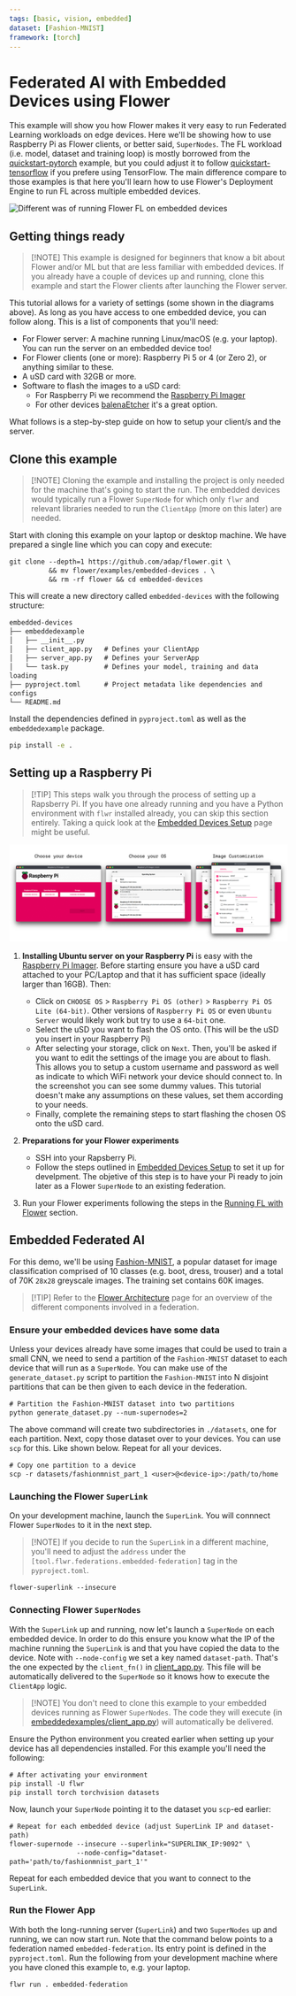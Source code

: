 ```yaml
---
tags: [basic, vision, embedded]
dataset: [Fashion-MNIST]
framework: [torch]
---
```


# Federated AI with Embedded Devices using Flower


This example will show you how Flower makes it very easy to run Federated Learning workloads on edge devices. Here we'll be showing how to use Raspberry Pi as Flower clients, or better said, `SuperNodes`.  The FL workload (i.e. model, dataset and training loop) is mostly borrowed from the [quickstart-pytorch](../quickstart-pytorch/README.md) example, but you could adjust it to follow [quickstart-tensorflow](../quickstart-tensorflow/README.md) if you prefere using TensorFlow. The main difference compare to those examples is that here you'll learn how to use Flower's Deployment Engine to run FL across multiple embedded devices.

![Different was of running Flower FL on embedded devices](_static/diagram.png)

## Getting things ready

> \[!NOTE\]
> This example is designed for beginners that know a bit about Flower and/or ML but that are less familiar with embedded devices. If you already have a couple of devices up and running, clone this example and start the Flower clients after launching the Flower server.

This tutorial allows for a variety of settings (some shown in the diagrams above). As long as you have access to one embedded device, you can follow along. This is a list of components that you'll need:

- For Flower server: A machine running Linux/macOS (e.g. your laptop). You can run the server on an embedded device too!
- For Flower clients (one or more): Raspberry Pi 5 or 4 (or Zero 2), or anything similar to these.
- A uSD card with 32GB or more.
- Software to flash the images to a uSD card:
  - For Raspberry Pi we recommend the [Raspberry Pi Imager](https://www.raspberrypi.com/software/)
  - For other devices [balenaEtcher](https://www.balena.io/etcher/) it's a great option.

What follows is a step-by-step guide on how to setup your client/s and the server.

## Clone this example

> \[!NOTE\]
> Cloning the example and installing the project is only needed for the machine that's going to start the run. The embedded devices would typically run a Flower `SuperNode` for which only `flwr` and relevant libraries needed to run the `ClientApp` (more on this later) are needed.

Start with cloning this example on your laptop or desktop machine. We have prepared a single line which you can copy and execute:

```shell
git clone --depth=1 https://github.com/adap/flower.git \
          && mv flower/examples/embedded-devices . \
          && rm -rf flower && cd embedded-devices
```

This will create a new directory called `embedded-devices` with the following structure:

```shell
embedded-devices
├── embeddedexample
│   ├── __init__.py
│   ├── client_app.py   # Defines your ClientApp
│   ├── server_app.py   # Defines your ServerApp
│   └── task.py         # Defines your model, training and data loading
├── pyproject.toml      # Project metadata like dependencies and configs
└── README.md
```

Install the dependencies defined in `pyproject.toml` as well as the `embeddedexample` package.

```bash
pip install -e .
```

## Setting up a Raspberry Pi

> \[!TIP\]
> This steps walk you through the process of setting up a Rapsberry Pi. If you have one already running and you have a Python environment with `flwr` installed already, you can skip this section entirely. Taking a quick look at the [Embedded Devices Setup](device_setup.md) page might be useful.

![alt text](_static/rpi_imager.png)

1. **Installing Ubuntu server on your Raspberry Pi** is easy with the [Raspberry Pi Imager](https://www.raspberrypi.com/software/). Before starting ensure you have a uSD card attached to your PC/Laptop and that it has sufficient space (ideally larger than 16GB). Then:

   - Click on `CHOOSE OS` > `Raspberry Pi OS (other)` > `Raspberry Pi OS Lite (64-bit)`. Other versions of `Raspberry Pi OS` or even `Ubuntu Server` would likely work but try to use a `64-bit` one.
   - Select the uSD you want to flash the OS onto. (This will be the uSD you insert in your Raspberry Pi)
   - After selecting your storage, click on `Next`. Then, you'll be asked if you want to edit the settings of the image you are about to flash. This allows you to setup a custom username and password as well as indicate to which WiFi network your device should connect to. In the screenshot you can see some dummy values. This tutorial doesn't make any assumptions on these values, set them according to your needs.
   - Finally, complete the remaining steps to start flashing the chosen OS onto the uSD card.

2. **Preparations for your Flower experiments**

   - SSH into your Rapsberry Pi.
   - Follow the steps outlined in [Embedded Devices Setup](device_setup.md) to set it up for develpment. The objetive of this step is to have your Pi ready to join later as a Flower `SuperNode` to an existing federation.

3. Run your Flower experiments following the steps in the [Running FL with Flower](https://github.com/adap/flower/tree/main/examples/embedded-devices#running-fl-training-with-flower) section.

## Embedded Federated AI

For this demo, we'll be using [Fashion-MNIST](https://huggingface.co/datasets/zalando-datasets/fashion_mnist), a popular dataset for image classification comprised of 10 classes (e.g. boot, dress, trouser) and a total of 70K `28x28` greyscale images. The training set contains 60K images.

> \[!TIP\]
> Refer to the [Flower Architecture](https://flower.ai/docs/framework/explanation-flower-architecture.html) page for an overview of the different components involved in a federation.

### Ensure your embedded devices have some data

Unless your devices already have some images that could be used to train a small CNN, we need to send a partition of the `Fashion-MNIST` dataset to each device that will run as a `SuperNode`. You can make use of the `generate_dataset.py` script to partition the `Fashion-MNIST` into N disjoint partitions that can be then given to each device in the federation.

```shell
# Partition the Fashion-MNIST dataset into two partitions
python generate_dataset.py --num-supernodes=2
```

The above command will create two subdirectories in `./datasets`, one for each partition. Next, copy those dataset over to your devices. You can use `scp` for this. Like shown below. Repeat for all your devices.

```shell
# Copy one partition to a device
scp -r datasets/fashionmnist_part_1 <user>@<device-ip>:/path/to/home
```

### Launching the Flower `SuperLink`

On your development machine, launch the `SuperLink`. You will connnect Flower `SuperNodes` to it in the next step.

> \[!NOTE\]
> If you decide to run the `SuperLink` in a different machine, you'll need to adjust the `address` under the `[tool.flwr.federations.embedded-federation]` tag in the `pyproject.toml`.

```shell
flower-superlink --insecure
```

### Connecting Flower `SuperNodes`

With the `SuperLink` up and running, now let's launch a `SuperNode` on each embedded device. In order to do this ensure you know what the IP of the machine running the `SuperLink` is and that you have copied the data to the device. Note with `--node-config` we set a key named `dataset-path`. That's the one expected by the `client_fn()` in [client_app.py](embeddedexample/client_app.py). This file will be automatically delivered to the `SuperNode` so it knows how to execute the `ClientApp` logic.

> \[!NOTE\]
> You don't need to clone this example to your embedded devices running as Flower `SuperNodes`. The code they will execute (in [embeddedexamples/client_app.py](embeddedexamples/client_app.py)) will automatically be delivered.

Ensure the Python environment you created earlier when setting up your device has all dependencies installed. For this example you'll need the following:

```shell
# After activating your environment
pip install -U flwr
pip install torch torchvision datasets
```

Now, launch your `SuperNode` pointing it to the dataset you `scp`-ed earlier:

```shell
# Repeat for each embedded device (adjust SuperLink IP and dataset-path)
flower-supernode --insecure --superlink="SUPERLINK_IP:9092" \
                 --node-config="dataset-path='path/to/fashionmnist_part_1'"
```

Repeat for each embedded device that you want to connect to the `SuperLink`.

### Run the Flower App

With both the long-running server (`SuperLink`) and two `SuperNodes` up and running, we can now start run. Note that the command below points to a federation named `embedded-federation`. Its entry point is defined in the `pyproject.toml`. Run the following from your development machine where you have cloned this example to, e.g. your laptop.

```shell
flwr run . embedded-federation
```
